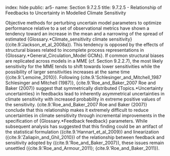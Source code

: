 index: hide
public: ar5-
name: Section 9.7.2.5
title: 9.7.2.5 - Relationship of Feedbacks to Uncertainty in Modelled Climate Sensitivity

Objective methods for perturbing uncertain model parameters to optimize performance relative to a set of observational metrics have shown a tendency toward an increase in the mean and a narrowing of the spread of estimated {Glossary.*Climate_sensitivity climate sensitivity} ({cite.9.'Jackson_et_al_2008a}). This tendency is opposed by the effects of structural biases related to incomplete process representations in {Glossary.*General_Circulation_Model GCMs}. If common structural biases are replicated across models in a MME (cf. Section 9.2.2.7), the most likely sensitivity for the MME tends to shift towards lower sensitivities while the possibility of larger sensitivities increases at the same time ({cite.9.'Lemoine_2010}). Following {cite.9.'Schlesinger_and_Mitchell_1987 Schlesinger and Mitchell (1987)}, {cite.9.'Roe_and_Baker_2007 Roe and Baker (2007)} suggest that symmetrically distributed {Topics.*Uncertainty uncertainties} in feedbacks lead to inherently asymmetrical uncertainties in climate sensitivity with increased probability in extreme positive values of the sensitivity. {cite.9.'Roe_and_Baker_2007 Roe and Baker (2007)} conclude that this relationship makes it extremely difficult to reduce uncertainties in climate sensitivity through incremental improvements in the specification of {Glossary.*Feedback feedback} parameters. While subsequent analysis has suggested that this finding could be an artifact of the statistical formulation ({cite.9.'Hannart_et_al_2009}) and linearization ({cite.9.'Zaliapin_and_Ghil_2010}) of the relationship between feedback and sensitivity adopted by ({cite.9.'Roe_and_Baker_2007}), these issues remain unsettled ({cite.9.'Roe_and_Armour_2011}; {cite.9.'Roe_and_Baker_2011}).
